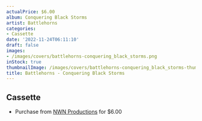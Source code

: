 ```yaml
---
actualPrice: $6.00
album: Conquering Black Storms
artist: Battlehorns
categories:
- Cassette
date: '2022-11-24T06:11:10'
draft: false
images:
- /images/covers/battlehorns-conquering_black_storms.png
inStock: true
thumbnailImage: /images/covers/battlehorns-conquering_black_storms-thumb.png
title: Battlehorns - Conquering Black Storms
---
```


## Cassette
* Purchase from [NWN Productions](http://shop.nwnprod.com/index.php?route=product/product&path=73&product_id=11151&sort=pd.name&order=ASC) for $6.00
